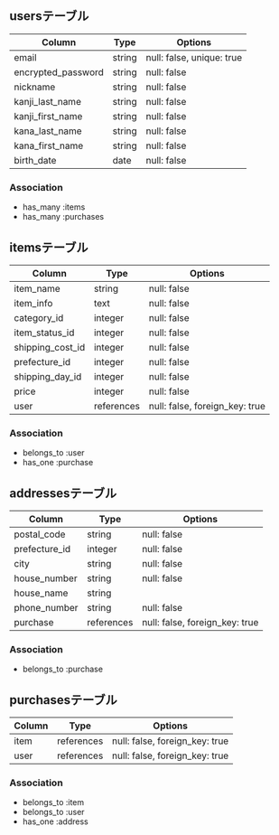 ## usersテーブル

| Column            | Type       | Options      |
| ------            | ---------- |--------------|
| email             | string     | null: false, unique: true |
| encrypted_password| string     | null: false  |
| nickname          | string     | null: false  |
| kanji_last_name   | string     | null: false  |
| kanji_first_name  | string     | null: false  |
| kana_last_name    | string     | null: false  |
| kana_first_name   | string     | null: false  |
| birth_date        | date       | null: false  |


### Association 

- has_many   :items 
- has_many   :purchases

## itemsテーブル 

| Column            | Type       | Options      |
| -------           | ---------- | ------------ |
| item_name         | string     | null: false  |
| item_info         | text       | null: false  |
| category_id       | integer    | null: false  |
| item_status_id    | integer    | null: false  |
| shipping_cost_id  | integer    | null: false  |
| prefecture_id     | integer    | null: false  |
| shipping_day_id   | integer    | null: false  |
| price             | integer    | null: false  |
| user              | references | null: false, foreign_key: true |


### Association 

- belongs_to :user
- has_one    :purchase


## addressesテーブル 

| Column            | Type       | Options      |
| -------           | ---------- | ------------ |
| postal_code       | string     | null: false  |
| prefecture_id     | integer    | null: false  |
| city              | string     | null: false  |
| house_number      | string     | null: false  |
| house_name        | string     |              |
| phone_number      | string     | null: false  |
| purchase          | references | null: false, foreign_key: true |



### Association 

- belongs_to :purchase

## purchasesテーブル

| Column            | Type       | Options      |
| -------           | ---------- | ------------ |
| item              | references | null: false, foreign_key: true |
| user              | references | null: false, foreign_key: true |

### Association 

- belongs_to :item
- belongs_to :user
- has_one    :address